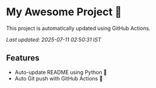 # My Awesome Project 🚀

This project is automatically updated using GitHub Actions.

_Last updated: 2025-07-11 02:50:31 IST_

## Features
- Auto-update README using Python 🐍
- Auto Git push with GitHub Actions 🤖
